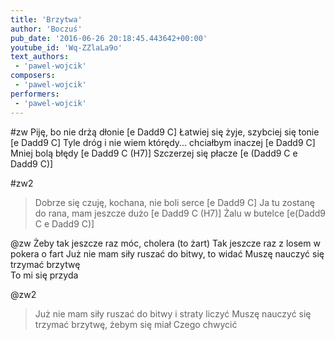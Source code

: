 ```yaml
---
title: 'Brzytwa'
author: 'Boczuś'
pub_date: '2016-06-26 20:18:45.443642+00:00'
youtube_id: 'Wq-ZZlaLa9o'
text_authors:
 - 'pawel-wojcik'
composers:
 - 'pawel-wojcik'
performers:
 - 'pawel-wojcik'
---
```


#zw
Piję, bo nie drżą dłonie			                [e Dadd9 C]
Łatwiej się żyje, szybciej się tonie		[e Dadd9 C]
Tyle dróg i nie wiem którędy... chciałbym inaczej [e Dadd9 C]
Mniej bolą błędy	                                        [e Dadd9 C (H7)]
Szczerzej się płacze				                [e (Dadd9 C e Dadd9 C)]

#zw2
>Dobrze się czuję, kochana, nie boli serce                             [e Dadd9 C]
>Ja tu zostanę do rana, mam jeszcze dużo                                      [e Dadd9 C (H7)]
>Żalu w butelce                [e(Dadd9 C e Dadd9 C)]

@zw
Żeby tak jeszcze raz móc, cholera (to żart)
Tak jeszcze raz z losem w pokera o fart
Już nie mam siły ruszać do bitwy, to widać 
Muszę nauczyć się trzymać brzytwę   
To mi się przyda

@zw2
>Już nie mam siły ruszać do bitwy i straty liczyć
>Muszę nauczyć się trzymać brzytwę, żebym się miał
>Czego chwycić
